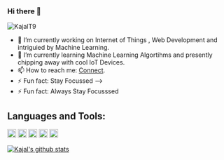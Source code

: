 ### Hi there 👋

<img src="https://komarev.com/ghpvc/?username=KajalT9&label=Views&color=blue&style=plastic" alt="KajalT9" />


<!--
**KajalT9/KajalT9** is a ✨ _special_ ✨ repository because its `README.md` (this file) appears on your GitHub profile.
Here are some ideas to get you started:
-->
- 🔭 I’m currently working on Internet of Things , Web Development and intriguied by Machine Learning.
- 🌱 I’m currently learning Machine Learning Algortihms and presently chipping away with cool IoT Devices.
- 📫 How to reach me: [Connect](https://www.linkedin.com/in/kajal-tiwari-41a4071a3/).
- ⚡ Fun fact: Stay Focussed
-->
- ⚡ Fun fact: Always Stay Focusssed
## Languages and Tools:

<code><img height="20" src="https://www.python.org/static/opengraph-icon-200x200.png"></code>
<code><img height="20" src="https://www.kenresearch.com/blog/wp-content/uploads/2017/06/IoT-Market.jpg"></code>
<code><img height="20" src="https://www.w3.org/html/logo/downloads/HTML5_Logo_512.png"></code>
<code><img height="20" src="https://upload.wikimedia.org/wikipedia/commons/thumb/d/d5/CSS3_logo_and_wordmark.svg/1200px-CSS3_logo_and_wordmark.svg.png"></code>
<code><ing height="20" src="https://tse3.mm.bing.net/th?id=OIP.iHC2PmBQjm29S04G5xGH3QHaD1&pid=Api&P=0&w=300&h=300"></code>
  <code><img height="20" src="https://tse3.mm.bing.net/th?id=OIP.pLhYiCy53D2-EbA6uBD-MAHaGU&pid=Api&P=0&w=184&h=158"></code>
 
 

[![Kajal's github stats](https://github-readme-stats.vercel.app/api?username=KajalT9)](https://github.com/KajalT9/github-readme-stats)
